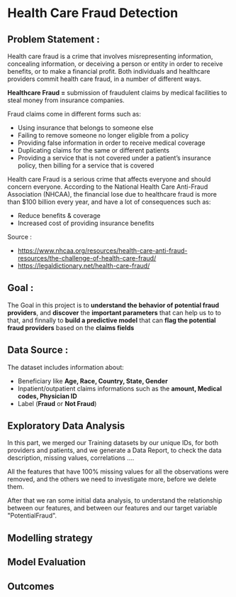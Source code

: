 # Health Care Fraud Detection
## Problem Statement :

Health care fraud is a crime that involves misrepresenting information,  concealing information, or deceiving a person or entity in order to  receive benefits, or to make a financial profit. Both individuals and  healthcare providers commit health care fraud, in a number of different  ways.

**Healthcare Fraud =** submission of fraudulent claims by medical facilities to steal money from insurance companies.

Fraud claims come in different forms such as:

- Using insurance that belongs to someone else
- Failing to remove someone no longer eligible from a policy
- Providing false information in order to receive medical coverage
- Duplicating claims for the same or different patients
- Providing a service that is not covered under a patient’s insurance policy, then billing for a service that is covered

Health care Fraud  is a serious crime that affects everyone and should concern everyone. According to the National Health Care Anti-Fraud Association (NHCAA), the financial lose due to healthcare fraud is more than $100 billion every year, and have a lot of consequences such as: 

- Reduce benefits & coverage
- Increased cost of providing insurance benefits

Source : 

-  https://www.nhcaa.org/resources/health-care-anti-fraud-resources/the-challenge-of-health-care-fraud/
- https://legaldictionary.net/health-care-fraud/

## Goal : 

The Goal in this project is to **understand the behavior of potential fraud providers**, and **discover** the **important parameters** that can help us to to that, and finnally to **build a predictive model** that can  **flag the potential fraud providers** based on the **claims fields**

## Data Source : 

The dataset includes information about:

- Beneficiary like **Age, Race, Country, State, Gender**
- Inpatient/outpatient claims informations such as the **amount, Medical codes, Physician ID**
- Label (**Fraud** or **Not Fraud**)

## Exploratory Data Analysis

In this part, we merged our Training datasets by our unique IDs, for both providers and patients, and we generate a Data Report, to check the data description,  missing values, correlations .... 

All the features that have 100% missing values for all the observations were removed, and the others we need to investigate more, before we delete them.

After that we ran some initial data analysis, to understand the relationship between our features, and between our features and our target variable "PotentialFraud".

## Modelling strategy



## Model Evaluation 



## Outcomes





